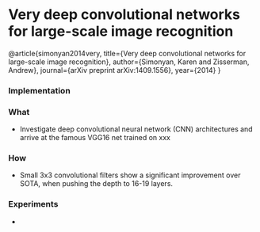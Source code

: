 # Very deep convolutional networks for large-scale image recognition

@article{simonyan2014very,
  title={Very deep convolutional networks for large-scale image recognition},
  author={Simonyan, Karen and Zisserman, Andrew},
  journal={arXiv preprint arXiv:1409.1556},
  year={2014}
}

### Implementation


### What

- Investigate deep convolutional neural network (CNN) architectures and arrive at the famous VGG16 net trained on xxx

### How

- Small 3x3 convolutional filters show a significant improvement over SOTA, when pushing the depth to 16-19 layers.

### Experiments

-
